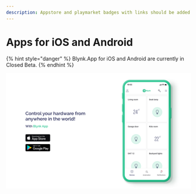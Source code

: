 ```yaml
---
description: Appstore and playmarket badges with links should be added here
---
```


# Apps for iOS and Android

{% hint style="danger" %}
Blynk.App for iOS and Android are currently in Closed Beta.
{% endhint %}



![](../.gitbook/assets/apps.png)

